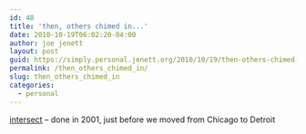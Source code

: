 ```yaml
---
id: 48
title: 'then, others chimed in...'
date: 2010-10-19T06:02:20-04:00
author: joe jenett
layout: post
guid: https://simply.personal.jenett.org/2010/10/19/then-others-chimed-in/
permalink: /then_others_chimed_in/
slug: then_others_chimed_in
categories:
  - personal
---
```

[intersect](http://jenett.org/intersect/) &ndash; done in 2001, just before we moved from Chicago to Detroit
